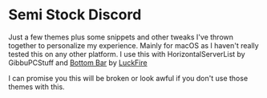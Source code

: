 # Semi Stock Discord
 Just a few themes plus some snippets and other tweaks I've thrown together to personalize my experience. Mainly for macOS as I haven't really tested this on any other platform. 
 I use this with HorizontalServerList by GibbuPCStuff and [Bottom Bar](https://github.com/luckfire/bottombar) by [LuckFire](https://github.com/luckfire/bottombar)

 I can promise you this will be broken or look awful if you don't use those themes with this.